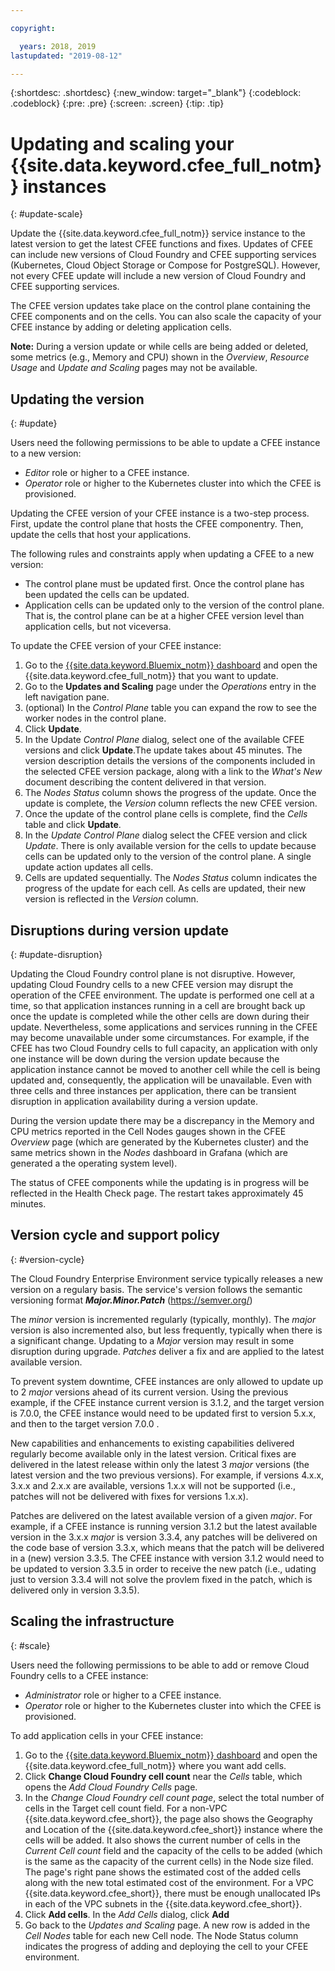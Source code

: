 ```yaml
---

copyright:

  years: 2018, 2019
lastupdated: "2019-08-12"

---
```


{:shortdesc: .shortdesc}
{:new_window: target="_blank"}
{:codeblock: .codeblock}
{:pre: .pre}
{:screen: .screen}
{:tip: .tip}

# Updating and scaling your {{site.data.keyword.cfee_full_notm}} instances
{: #update-scale}

Update the {{site.data.keyword.cfee_full_notm}} service instance to the latest version to get the latest CFEE functions and fixes. Updates of CFEE can include new versions of Cloud Foundry and CFEE supporting services (Kubernetes, Cloud Object Storage or Compose for PostgreSQL).  However, not every CFEE update will include a new version of Cloud Foundry and CFEE supporting services.

The CFEE version updates take place on the control plane containing the CFEE components and on the cells. You can also scale the capacity of your CFEE instance by adding or deleting application cells.

**Note:** During a version update or while cells are being added or deleted, some metrics (e.g., Memory and CPU) shown in the _Overview_, _Resource Usage_ and _Update and Scaling_ pages may not be available.

## Updating the version
{: #update}

Users need the following permissions to be able to update a CFEE instance to a new version:
   * _Editor_ role or higher to a CFEE instance.
   * _Operator_ role or higher to the Kubernetes cluster into which the CFEE is provisioned.

Updating the CFEE version of your CFEE instance is a two-step process. First, update the control plane that hosts the CFEE componentry. Then, update the cells that host your applications.

The following rules and constraints apply when updating a CFEE to a new version:
* The control plane must be updated first. Once the control plane has been updated the cells can be updated.
* Application cells can be updated only to the version of the control plane.  That is, the control plane can be at a higher CFEE version level than application cells, but not viceversa.

To update the CFEE version of your CFEE instance:
1. Go to the [{{site.data.keyword.Bluemix_notm}} dashboard](https://cloud.ibm.com/dashboard/apps/) and open the {{site.data.keyword.cfee_full_notm}} that you want to update.
2. Go to the **Updates and Scaling** page under the _Operations_ entry in the left navigation pane.
3. (optional) In the _Control Plane_ table you can expand the row to see the worker nodes in the control plane.
4. Click **Update**.
5. In the Update _Control Plane_ dialog, select one of the available CFEE versions and click **Update**.The update takes about 45 minutes.  The version description details the versions of the components included in the selected CFEE version package, along with a link to the _What's New_ document describing the content delivered in that version.
6. The _Nodes Status_ column shows the progress of the update. Once the update is complete, the _Version_ column reflects the new CFEE version.
7. Once the update of the control plane cells is complete, find the _Cells_ table and click **Update**.
8. In the _Update Control Plane_ dialog select the CFEE version and click *Update*. There is only available version for the cells to update because cells can be updated only to the version of the control plane. A single update action updates all cells.
9. Cells are updated sequentially. The _Nodes Status_ column indicates the progress of the update for each cell. As cells are updated, their new version is reflected in the _Version_ column.

## Disruptions during version update
{: #update-disruption}

Updating the Cloud Foundry control plane is not disruptive.  However, updating Cloud Foundry cells to a new CFEE version may disrupt the operation of the CFEE environment.  The update is performed one cell at a time, so that application instances running in a cell are brought back up once the update is completed while the other cells are down during their update. Nevertheless, some applications and services running in the CFEE may become unavailable under some circumstances. For example, if the CFEE has two Cloud Foundry cells to full capacity, an application with only one instance will be down during the version update because the application instance cannot be moved to another cell while the cell is being updated and, consequently, the application will be unavailable.  Even with three cells and three instances per application, there can be transient disruption in application availability during a version update.

During the version update there may be a discrepancy in the Memory and CPU metrics reported in the Cell Nodes gauges shown in the CFEE _Overview_ page (which are generated by the Kubernetes cluster) and the same metrics shown in the _Nodes_ dashboard in Grafana (which are generated a the operating system level).

The status of CFEE components while the updating is in progress will be reflected in the Health Check page.  The restart takes approximately 45 minutes.

## Version cycle and support policy
{: #version-cycle}

The Cloud Foundry Enterprise Environment service typically releases a new version on a regulary basis. The service's version follows the semantic versioning format _**Major.Minor.Patch**_ (https://semver.org/)

The _minor_ version is incremented regularly (typically, monthly). The _major_ version is also incremented also, but less frequently, typically when there is a significant change.  Updating to a _Major_ version may result in some disruption during upgrade. _Patches_ deliver a fix and are applied to the latest available version. 

To prevent system downtime, CFEE instances are only allowed to update up to 2 _major_ versions ahead of its current version. Using the previous example, if the CFEE instance current version is 3.1.2, and the target version is 7.0.0, the CFEE instance would need to be updated first to version 5.x.x, and then to the target version 7.0.0 .

New capabilities and enhancements to existing capabilities delivered regularly become available only in the latest version. Critical fixes are delivered in the latest release within only the latest 3 _major_ versions (the latest version and the two previous versions). For example, if versions 4.x.x, 3.x.x and 2.x.x are available, versions 1.x.x will not be supported (i.e.,  patches will not be delivered with fixes for versions 1.x.x).  

Patches are delivered on the latest available version of a given _major_. For example, if a CFEE instance is running version 3.1.2 but the latest available version in the 3.x.x _major_ is version 3.3.4, any patches will be delivered on the code base of version 3.3.x, which means that the patch will be delivered in a (new) version 3.3.5. The CFEE instance with version 3.1.2 would need to be updated to version 3.3.5 in order to receive the new patch (i.e., udating just to version 3.3.4 will not solve the provlem fixed in the patch, which is delivered only in version 3.3.5).

## Scaling the infrastructure
{: #scale}

Users need the following permissions to be able to add or remove Cloud Foundry cells to a CFEE instance:
* _Administrator_ role or higher to a CFEE instance.
* _Operator_ role or higher to the Kubernetes cluster into which the CFEE is provisioned.

To add application cells in your CFEE instance:
1. Go to the [{{site.data.keyword.Bluemix_notm}} dashboard](https://cloud.ibm.com/dashboard/apps/) and open the {{site.data.keyword.cfee_full_notm}} where you want add cells.
2. Click **Change Cloud Foundry cell count** near the _Cells_ table, which opens the _Add Cloud Foundry Cells_ page.
3. In the _Change Cloud Foundry cell count page_, select the total number of cells in the Target cell count field. For a non-VPC {{site.data.keyword.cfee_short}}, the page also shows the Geography and Location of the {{site.data.keyword.cfee_short}} instance where the cells will be added. It also shows the current number of cells in the _Current Cell count_ field and the capacity of the cells to be added (which is the same as the capacity of the current cells) in the Node size filed. The page's right pane shows the estimated cost of the added cells along with the new total estimated cost of the environment. For a VPC {{site.data.keyword.cfee_short}}, there must be enough unallocated IPs in each of the VPC subnets in the {{site.data.keyword.cfee_short}}.
4. Click **Add cells**.  In the _Add Cells_ dialog, click **Add**
5. Go back to the _Updates and Scaling_ page. A new row is added in the _Cell Nodes_ table for each new Cell node. The Node Status column indicates the progress of adding and deploying the cell to your CFEE environment.
